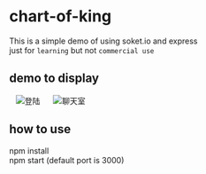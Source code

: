 # chart-of-king
  This is a simple demo of using soket.io and express <br/>
  just for `learning` but not `commercial use`
  
## demo to display
    ![](http://vfile.meituan.net/scarlett/37f2403e35f0cc763feb2e494526b290470822. "登陆")  
    ![](http://vfile.meituan.net/scarlett/1ab36d46767a27cd2859e3a217f43125349390. "聊天室")  
## how to use
  npm install <br>
  npm start (default port is 3000)
  
